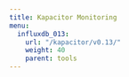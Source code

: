 ```yaml
---
title: Kapacitor Monitoring
menu:
  influxdb_013:
    url: "/kapacitor/v0.13/"
    weight: 40
    parent: tools
---
```

